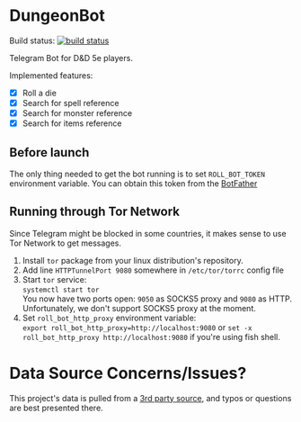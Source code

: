 # DungeonBot
Build status: [![build status](https://gitlab.com/bemyak/roll_bot/badges/master/pipeline.svg)](https://gitlab.com/bemyak/roll-bot/commits/master)

Telegram Bot for D&D 5e players.

Implemented features:
- [X] Roll a die
- [X] Search for spell reference
- [X] Search for monster reference
- [X] Search for items reference

## Before launch
The only thing needed to get the bot running is to set `ROLL_BOT_TOKEN` environment variable. You can obtain this token from the [BotFather](https://t.me/BotFather)

## Running through Tor Network
Since Telegram might be blocked in some countries, it makes sense to use Tor Network to get messages.

1. Install `tor` package from your linux distribution's repository.
2. Add line `HTTPTunnelPort 9080` somewhere in `/etc/tor/torrc` config file
3. Start `tor` service:  
   `systemctl start tor`  
   You now have two ports open: `9050` as SOCKS5 proxy and `9080` as HTTP. Unfortunately, we don't support SOCKS5 proxy at the moment.
4. Set `roll_bot_http_proxy` environment variable:  
   `export roll_bot_http_proxy=http://localhost:9080` or `set -x roll_bot_http_proxy http://localhost:9080` if you're using fish shell.

# Data Source Concerns/Issues?
This project's data is pulled from a [3rd party source](https://5e.tools), and typos or questions are best presented there.
